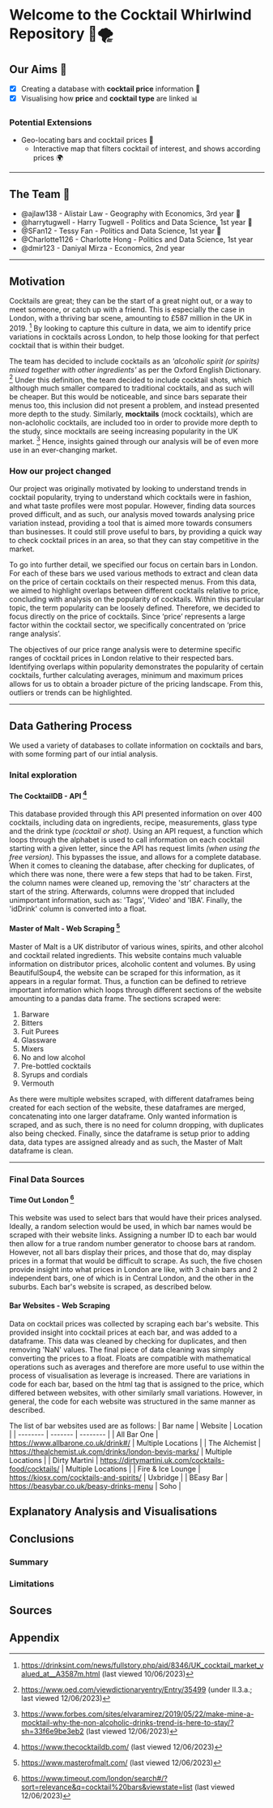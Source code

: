 # Welcome to the Cocktail Whirlwind Repository 🍾🌪️

## Our Aims 🎯
- [x] Creating a database with **cocktail price** information 🍷
- [x] Visualising how **price** and **cocktail type** are linked 📊

### Potential Extensions 
- Geo-locating bars and cocktail prices 📌
  - Interactive map that filters cocktail of interest, and shows according prices 🌍    

---
## The Team 👥

- @ajlaw138 - Alistair Law - Geography with Economics, 3rd year 🐧
- @harrytugwell - Harry Tugwell - Politics and Data Science, 1st year 🐬
- @SFan12 - Tessy Fan - Politics and Data Science, 1st year 🐰
- @Charlotte1126 -  Charlotte Hong - Politics and Data Science, 1st year
- @dmir123 - Daniyal Mirza - Economics, 2nd year
---

## Motivation 
Cocktails are great; they can be the start of a great night out, or a way to meet someone, or catch up with a friend. This is especially the case in London, 
with a thriving bar scene, amounting to £587 million in the UK in 2019. [^1] By looking to capture this culture in data, we aim to identify price variations in 
cocktails across London, to help those looking for that perfect cocktail that is within their budget. 

The team has decided to include cocktails as an  *'alcoholic spirit (or spirits) mixed together with other ingredients'* as per the Oxford English Dictionary. [^2]
Under this definition, the team decided to include cocktail shots, which although much smaller compared to traditional cocktails, and as such will be cheaper. But 
this would be noticeable, and since bars separate their menus too, this inclusion did not present a problem, and instead presented more depth to the study. Similarly, 
**mocktails** (mock cocktails), which are non-acloholic cocktails, are included too in order to provide more depth to the study, since mocktails are seeing increasing 
popularity in the UK market. [^3] Hence, insights gained through our analysis will be of even more use in an ever-changing market. 

### How our project changed 
Our project was originally motivated by looking to understand trends in cocktail popularity, trying to understand which cocktails were in fashion, and what 
taste profiles were most popular. However, finding data sources proved difficult, and as such, our analysis moved towards analysing price variation instead, 
providing a tool that is aimed more towards consumers than businesses. It could still prove useful to bars, by providing a quick way to check cocktail prices 
in an area, so that they can stay competitive in the market. 

To go into further detail, we specified our focus on certain bars in London. For each of these bars we used various methods to extract and clean data on the price of certain cocktails on their respected menus. From this data, we aimed to highlight overlaps between different cocktails relative to price, concluding with analysis on the popularity of cocktails. Within this particular topic, the term popularity can be loosely defined. Therefore, we decided to focus directly on the price of cocktails. Since ‘price’ represents a large factor within the cocktail sector, we specifically concentrated on ‘price range analysis’. 

The objectives of our price range analysis were to determine specific ranges of cocktail prices in London relative to their respected bars.  Identifying overlaps within popularity demonstrates the popularity of certain cocktails, further calculating averages, minimum and maximum prices allows for us to obtain a broader picture of the pricing landscape. From this, outliers or trends can be highlighted.


---

## Data Gathering Process
We used a variety of databases to collate information on cocktails and bars, with some forming part of our intial analysis. 

### Inital exploration

#### The CocktailDB - API [^4]
This database provided through this API presented information on over 400 cocktails, including data on ingredients, recipe, measurements, glass type and the drink
type *(cocktail or shot)*. Using an API request, a function which loops through the alphabet is used to call information on each cocktail starting with a given letter,
since the API has request limits *(when using the free version)*. This bypasses the issue, and allows for a complete database. When it comes to cleaning the database, 
after checking for duplicates, of which there was none, there were a few steps that had to be taken. First, the column names were cleaned up, removing the 'str' 
characters at the start of the string. Afterwards, columns were dropped that included unimportant information, such as: 'Tags', 'Video' and 'IBA'. Finally, the 'idDrink'
column is converted into a float. 

#### Master of Malt - Web Scraping [^5]
Master of Malt is a UK distributor of various wines, spirits, and other alcohol and cocktail related ingredients. This website contains much valuable information 
on distributor prices, alcoholic content and volumes. By using BeautifulSoup4, the website can be scraped for this information, as it appears in a regular format. 
Thus, a function can be defined to retrieve important information which loops through different sections of the website amounting to a pandas data frame. The sections scraped
were:
1. Barware
2. Bitters
3. Fuit Purees
4. Glassware
5. Mixers
6. No and low alcohol
7. Pre-bottled cocktails
8. Syrups and cordials
9. Vermouth

As there were multiple websites scraped, with different dataframes being created for each section of the website, these dataframes are merged, concatenating into one larger dataframe.
Only wanted information is scraped, and as such, there is no need for column dropping, with duplicates also being checked. Finally, since the dataframe is setup 
prior to adding data, data types are assigned already and as such, the Master of Malt dataframe is clean.

---

### Final Data Sources 

#### Time Out London [^6]
This website was used to select bars that would have their prices analysed. Ideally, a random selection would be used, in which bar names would be scraped with their 
website links. Assigning a number ID to each bar would then allow for a true random number generator to choose bars at random. However, not all bars display their prices, 
and those that do, may display prices in a format that would be difficult to scrape. As such, the five chosen provide insight into what prices in London are like, with 3 
chain bars and 2 independent bars, one of which is in Central London, and the other in the suburbs. Each bar's website is scraped, as described below.


#### Bar Websites - Web Scraping
Data on cocktail prices was collected by scraping each bar's website. This provided insight into cocktail prices at each bar, and was added to a dataframe.
This data was cleaned by checking for duplicates, and then removing 'NaN' values. The final piece of data cleaning was simply converting the prices to a float. Floats are compatible with mathematical operations such as averages and therefore are more useful to use within the process of visualisation as leverage is increased. There are 
variations in code for each bar, based on the html tag that is assigned to the price, which differed between websites, with other similarly small variations. However, in 
general, the code for each website was structured in the same manner as described. 

The list of bar websites used are as follows:
| Bar name | Website | Location | 
| -------- | ------- | -------- |
| All Bar One | https://www.allbarone.co.uk/drink#/ | Multiple Locations |
| The Alchemist | https://thealchemist.uk.com/drinks/london-bevis-marks/ | Multiple Locations |
| Dirty Martini |  https://dirtymartini.uk.com/cocktails-food/cocktails/ | Multiple Locations |
| Fire & Ice Lounge | https://kiosx.com/cocktails-and-spirits/ | Uxbridge | 
| BEasy Bar | https://beasybar.co.uk/beasy-drinks-menu | Soho |


## Explanatory Analysis and Visualisations 


## Conclusions 
### Summary 

### Limitations 

## Sources 
[^1]: https://drinksint.com/news/fullstory.php/aid/8346/UK_cocktail_market_valued_at__A3587m.html (last viewed 10/06/2023)
[^2]: https://www.oed.com/viewdictionaryentry/Entry/35499 (under II.3.a.; last viewed 12/06/2023) 
[^3]: https://www.forbes.com/sites/elvaramirez/2019/05/22/make-mine-a-mocktail-why-the-non-alcoholic-drinks-trend-is-here-to-stay/?sh=33f6e9be3eb2 (last viewed 12/06/2023)
[^4]: https://www.thecocktaildb.com/ (last viewed 12/06/2023)
[^5]: https://www.masterofmalt.com/ (last viewed 12/06/2023)
[^6]: https://www.timeout.com/london/search#/?sort=relevance&q=cocktail%20bars&viewstate=list (last viewed 12/06/2023)

## Appendix 
